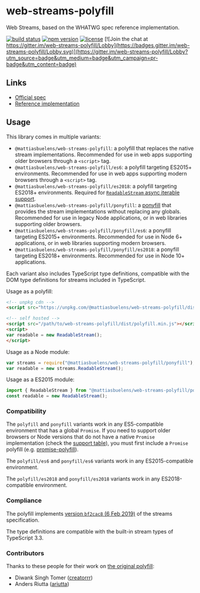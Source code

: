 # web-streams-polyfill

Web Streams, based on the WHATWG spec reference implementation.  

[![build status](https://api.travis-ci.com/MattiasBuelens/web-streams-polyfill.svg?branch=master)](https://travis-ci.com/MattiasBuelens/web-streams-polyfill)
[![npm version](https://img.shields.io/npm/v/@mattiasbuelens/web-streams-polyfill.svg)](https://www.npmjs.com/package/@mattiasbuelens/web-streams-polyfill)
[![license](https://img.shields.io/npm/l/@mattiasbuelens/web-streams-polyfill.svg)](https://github.com/MattiasBuelens/web-streams-polyfill/blob/master/LICENSE)
[![Join the chat at https://gitter.im/web-streams-polyfill/Lobby](https://badges.gitter.im/web-streams-polyfill/Lobby.svg)](https://gitter.im/web-streams-polyfill/Lobby?utm_source=badge&utm_medium=badge&utm_campaign=pr-badge&utm_content=badge)

## Links

 - [Official spec][spec]
 - [Reference implementation][ref-impl]

## Usage

This library comes in multiple variants:
* `@mattiasbuelens/web-streams-polyfill`: a polyfill that replaces the native stream implementations.
  Recommended for use in web apps supporting older browsers through a `<script>` tag.
* `@mattiasbuelens/web-streams-polyfill/es6`: a polyfill targeting ES2015+ environments.
  Recommended for use in web apps supporting modern browsers through a `<script>` tag.
* `@mattiasbuelens/web-streams-polyfill/es2018`: a polyfill targeting ES2018+ environments.
  Required for [`ReadableStream` async iterable support][rs-asynciterator].
* `@mattiasbuelens/web-streams-polyfill/ponyfill`: a [ponyfill] that provides
  the stream implementations without replacing any globals.
  Recommended for use in legacy Node applications, or in web libraries supporting older browsers.
* `@mattiasbuelens/web-streams-polyfill/ponyfill/es6`: a ponyfill targeting ES2015+ environments.
  Recommended for use in Node 6+ applications, or in web libraries supporting modern browsers.
* `@mattiasbuelens/web-streams-polyfill/ponyfill/es2018`: a ponyfill targeting ES2018+ environments.
  Recommended for use in Node 10+ applications.

Each variant also includes TypeScript type definitions, compatible with the DOM type definitions for streams included in TypeScript.

Usage as a polyfill:
```html
<!-- unpkg cdn -->
<script src="https://unpkg.com/@mattiasbuelens/web-streams-polyfill/dist/polyfill.min.js"></script>

<!-- self hosted -->
<script src="/path/to/web-streams-polyfill/dist/polyfill.min.js"></script>
<script>
var readable = new ReadableStream();
</script>
```
Usage as a Node module:
```js
var streams = require("@mattiasbuelens/web-streams-polyfill/ponyfill");
var readable = new streams.ReadableStream();
```
Usage as a ES2015 module:
```js
import { ReadableStream } from "@mattiasbuelens/web-streams-polyfill/ponyfill";
const readable = new ReadableStream();
```

### Compatibility

The `polyfill` and `ponyfill` variants work in any ES5-compatible environment that has a global `Promise`.
If you need to support older browsers or Node versions that do not have a native `Promise` implementation
(check the [support table][promise-support]), you must first include a `Promise` polyfill
(e.g. [promise-polyfill][promise-polyfill]).

The `polyfill/es6` and `ponyfill/es6` variants work in any ES2015-compatible environment.

The `polyfill/es2018` and `ponyfill/es2018` variants work in any ES2018-compatible environment.

### Compliance

The polyfill implements [version `bf2cac8` (6 Feb 2019)](https://streams.spec.whatwg.org/commit-snapshots/bf2cac8a52664df3e6da7a48755890e87b00953a/) of the streams specification.

The type definitions are compatible with the built-in stream types of TypeScript 3.3.

### Contributors

Thanks to these people for their work on [the original polyfill][creatorrr-polyfill]:

 - Diwank Singh Tomer ([creatorrr](https://github.com/creatorrr))
 - Anders Riutta ([ariutta](https://github.com/ariutta))

[spec]: https://streams.spec.whatwg.org
[ref-impl]: https://github.com/whatwg/streams
[ponyfill]: https://github.com/sindresorhus/ponyfill
[rs-asynciterator]: https://streams.spec.whatwg.org/#rs-asynciterator
[promise-support]: https://kangax.github.io/compat-table/es6/#test-Promise
[promise-polyfill]: https://www.npmjs.com/package/promise-polyfill
[creatorrr-polyfill]: https://github.com/creatorrr/web-streams-polyfill
